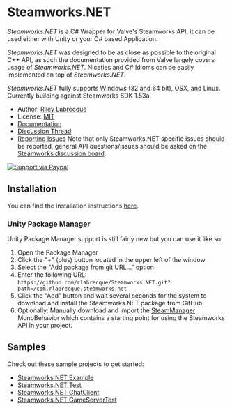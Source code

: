 # Steamworks.NET

_Steamworks.NET_ is a C# Wrapper for Valve's Steamworks API, it can be used either with Unity or your C# based Application.

_Steamworks.NET_ was designed to be as close as possible to the original C++ API, as such the documentation provided from Valve largely covers usage of _Steamworks.NET_.
Niceties and C# Idioms can be easily implemented on top of _Steamworks.NET_.

_Steamworks.NET_ fully supports Windows (32 and 64 bit), OSX, and Linux. Currently building against Steamworks SDK 1.53a.

* Author: [Riley Labrecque](https://github.com/rlabrecque)
* License: [MIT](http://www.opensource.org/licenses/mit-license.php)
* [Documentation](https://steamworks.github.io/)
* [Discussion Thread](http://steamcommunity.com/groups/steamworks/discussions/0/666827974770212954/)
* [Reporting Issues](https://github.com/rlabrecque/Steamworks.NET/issues)
  Note that only Steamworks.NET specific issues should be reported, general API questions/issues should be asked on the [Steamworks discussion board](http://steamcommunity.com/groups/steamworks/discussions).

[![Support via Paypal](https://www.paypalobjects.com/en_US/i/btn/btn_donateCC_LG.gif)](https://www.paypal.com/cgi-bin/webscr?cmd=_s-xclick&hosted_button_id=YFZZER8VNXKRC)

## Installation

You can find the installation instructions [here](http://steamworks.github.io/installation/).

### Unity Package Manager

Unity Package Manager support is still fairly new but you can use it like so:

1. Open the Package Manager
2. Click the "+" (plus) button located in the upper left of the window
3. Select the "Add package from git URL..." option
4. Enter the following URL:
    `https://github.com/rlabrecque/Steamworks.NET.git?path=/com.rlabrecque.steamworks.net`
5. Click the "Add" button and wait several seconds for the system to download and install the Steamworks.NET package from GitHub.
6. Optionally: Manually download and import the [SteamManager](https://github.com/rlabrecque/Steamworks.NET-SteamManager/blob/master/SteamManager.cs) MonoBehavior which contains a starting point for using the Steamworks API in your project.

## Samples

Check out these sample projects to get started:

* [Steamworks.NET Example](https://github.com/rlabrecque/Steamworks.NET-Example)
* [Steamworks.NET Test](https://github.com/rlabrecque/Steamworks.NET-Test)
* [Steamworks.NET ChatClient](https://github.com/rlabrecque/Steamworks.NET-ChatClient)
* [Steamworks.NET GameServerTest](https://github.com/rlabrecque/Steamworks.NET-GameServerTest)
